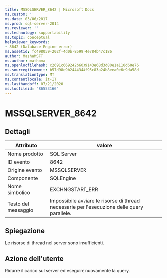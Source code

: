 ```yaml
---
title: MSSQLSERVER_8642 | Microsoft Docs
ms.custom: ''
ms.date: 03/06/2017
ms.prod: sql-server-2014
ms.reviewer: ''
ms.technology: supportability
ms.topic: conceptual
helpviewer_keywords:
- 8642 (Database Engine error)
ms.assetid: fc498059-202f-4d0b-8599-4e784b47c186
author: MashaMSFT
ms.author: mathoma
ms.openlocfilehash: c2691c669242b6039143e68d3d80e1a110d60e76
ms.sourcegitcommit: b57d98e9b2444348f95c83a24b8eea0e6c9da58d
ms.translationtype: MT
ms.contentlocale: it-IT
ms.lasthandoff: 07/21/2020
ms.locfileid: "86553166"
---
```

# <a name="mssqlserver_8642"></a>MSSQLSERVER_8642
    
## <a name="details"></a>Dettagli  
  
|Attributo|valore|  
|-|-|  
|Nome prodotto|SQL Server|  
|ID evento|8642|  
|Origine evento|MSSQLSERVER|  
|Componente|SQLEngine|  
|Nome simbolico|EXCHNGSTART_ERR|  
|Testo del messaggio|Impossibile avviare le risorse di thread necessarie per l'esecuzione delle query parallele.|  
  
## <a name="explanation"></a>Spiegazione  
 Le risorse di thread nel server sono insufficienti.  
  
## <a name="user-action"></a>Azione dell'utente  
 Ridurre il carico sul server ed eseguire nuovamente la query.  
  
  
